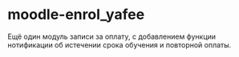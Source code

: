# moodle-enrol_yafee

Ещё один модуль записи за оплату, с добавлением функции нотификации об истечении срока обучения и повторной оплаты.
